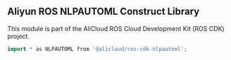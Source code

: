 ## Aliyun ROS NLPAUTOML Construct Library

This module is part of the AliCloud ROS Cloud Development Kit (ROS CDK) project.

```go
import * as NLPAUTOML from '@alicloud/ros-cdk-nlpautoml';
```
